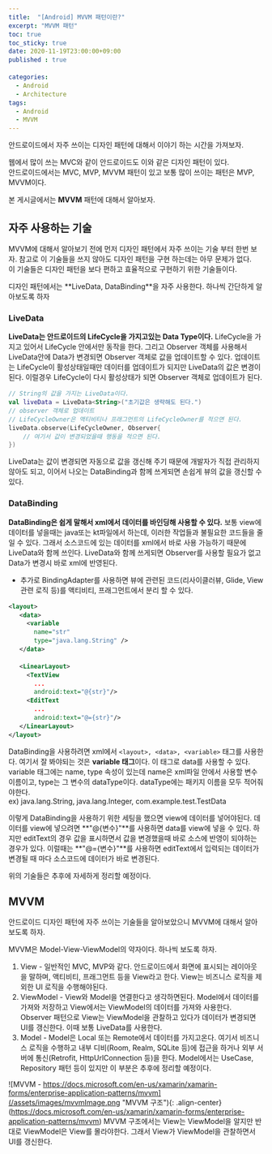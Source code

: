 ```yaml
---
title:  "[Android] MVVM 패턴이란?"
excerpt: "MVVM 패턴"
toc: true
toc_sticky: true
date: 2020-11-19T23:00:00+09:00
published : true

categories:
  - Android
  - Architecture
tags:
  - Android
  - MVVM
---
```


안드로이드에서 자주 쓰이는 디자인 패턴에 대해서 이야기 하는 시간을 가져보자.

웹에서 많이 쓰는 MVC와 같이 안드로이드도 이와 같은 디자인 패턴이 있다.  
안드로이드에서는 MVC, MVP, MVVM 패턴이 있고 보통 많이 쓰이는 패턴은 MVP, MVVM이다.

본 게시글에서는 **MVVM** 패턴에 대해서 알아보자.

## 자주 사용하는 기술

MVVM에 대해서 알아보기 전에 먼저 디자인 패턴에서 자주 쓰이는 기술 부터 한번 보자.
참고로 이 기술들을 쓰지 않아도 디자인 패턴을 구현 하는데는 아무 문제가 없다.  
이 기술들은 디자인 패턴을 보다 편하고 효율적으로 구현하기 위한 기술들이다.

디자인 패턴에서는 **LiveData, DataBinding<!--, ViewModel, Android DI(Koin, Dagger2)-->**을 자주 사용한다.
하나씩 간단하게 알아보도록 하자

### LiveData
**LiveData는 안드로이드의 LifeCycle을 가지고있는 Data Type이다.**  LifeCycle을 가지고 있어서 LifeCycle 안에서만 동작을 한다. 그리고 Observer 객체를 사용해서 LiveData안에 Data가 변경되면 Observer 객체로 값을 업데이트할 수 있다. 업데이트는 LifeCycle이 활성상태일때만 데이터를 업데이트가 되지만 LiveData의 값은 변경이된다. 이럴경우 LifeCycle이 다시 활성상태가 되면 Observer 객체로 업데이트가 된다.
```kotlin
// String의 값을 가지는 LiveData이다.
val liveData = LiveData<String>("초기값은 생략해도 된다.")
// observer 객체로 업데이트
// LifeCycleOwner은 액티비티나 프래그먼트의 LifeCycleOwner를 적으면 된다.
liveData.observe(LifeCycleOwner, Observer{
	// 여기서 값이 변경되었을때 행동을 적으면 된다.
})
```
LiveData는 값이 변경되면 자동으로 값을 갱신해 주기 때문에 개발자가 직접 관리하지 않아도 되고, 이어서 나오는 DataBinding과 함께 쓰게되면 손쉽게 뷰의 값을 갱신할 수 있다.

### DataBinding
**DataBinding은 쉽게 말해서 xml에서 데이터를 바인딩해 사용할 수 있다.** 보통 view에 데이터를 넣을때는 java또는 kt파일에서 하는데, 이러한 작업들과 불필요한 코드들을 줄일 수 있다. 그래서 소스코드에 있는 데이터를 xml에서 바로 사용 가능하기 때문에 LiveData와 함께 쓰인다. LiveData와 함께 쓰게되면 Observer를 사용할 필요가 없고 Data가 변경시 바로 xml에 반영된다.
  
  
+ 추가로 BindingAdapter를 사용하면 뷰에 관련된 코드(리사이클러뷰, Glide, View 관련 로직 등)를 액티비티, 프래그먼트에서 분리 할 수 있다.

```xml
<layout>
   <data>
     <variable
       name="str"
       type="java.lang.String" />
   </data>

   <LinearLayout>
     <TextView
       ...
       android:text="@{str}"/>
     <EditText
       ...
       android:text="@={str}"/>
   </LinearLayout>
</layout>
```
DataBinding을 사용하려면 xml에서 ```<layout>, <data>, <variable>``` 태그를 사용한다.  여기서 잘 봐야되는 것은 **variable 태그**이다. 이 태그로 data를 사용할 수 있다. variable 태그에는 name, type 속성이 있는데 name은 xml파일 안에서 사용할 변수 이름이고, type는 그 변수의 dataType이다. dataType에는 패키지 이름을 모두 적어줘야한다.   
ex) java.lang.String, java.lang.Integer, com.example.test.TestData
  
이렇게 DataBinding을 사용하기 위한 세팅을 했으면 view에 데이터를 넣어야된다. 데이터를 view에 넣으려면 **"@{변수}"**를 사용하면 data를 view에 넣을 수 있다. 하지만 editText의 경우 값을 표시하면서 값을 변경했을때 바로 소스에 반영이 되야하는 경우가 있다. 이럴때는 **"@={변수}"**를 사용하면 editText에서 입력되는 데이터가 변경될 때 마다 소스코드에 데이터가 바로 변경된다.
<!--### ViewModel
이건 나중에 공부하고 하기로-->
<!--### Android DI --> 
  
위의 기술들은 추후에 자세하게 정리할 예정이다.

## MVVM
안드로이드 디자인 패턴에 자주 쓰이는 기술들을 알아보았으니 MVVM에 대해서 알아보도록 하자.  
  
MVVM은 Model-View-ViewModel의 약자이다. 하나씩 보도록 하자.  
1. View - 일반적인 MVC, MVP와 같다. 안드로이드에서 화면에 표시되는 레이아웃을 말하며, 액티비티, 프래그먼트 등을 View라고 한다. View는 비즈니스 로직을 제외한 UI 로직을 수행해야된다. 
2. ViewModel - View와 Model을 연결한다고 생각하면된다. Model에서 데이터를 가져와 저장하고 View에서는 ViewModel의 데이터를 가져와 사용한다. Observer 패턴으로 View는 ViewModel을 관찰하고 있다가 데이터가 변경되면 UI를 갱신한다. 이때 보통 LiveData를 사용한다.
3. Model - Model은 Local 또는 Remote에서 데이터를 가지고온다. 여기서 비즈니스 로직을 수행하고 내부 디비(Room, Realm, SQLite 등)에 접근을 하거나 외부 서버에 통신(Retrofit, HttpUrlConnection 등)을 한다. Model에서는 UseCase, Repository 패턴 등이 있지만 이 부분은 추후에 정리할 예정이다.

![MVVM - https://docs.microsoft.com/en-us/xamarin/xamarin-forms/enterprise-application-patterns/mvvm](/assets/images/mvvmImage.png "MVVM 구조"){: .align-center} 
(https://docs.microsoft.com/en-us/xamarin/xamarin-forms/enterprise-application-patterns/mvvm)
MVVM 구조에서는 View는 ViewModel을 알지만 반대로 ViewModel은 View를 몰라야한다. 그래서 View가 ViewModel을 관찰하면서 UI를 갱신한다.